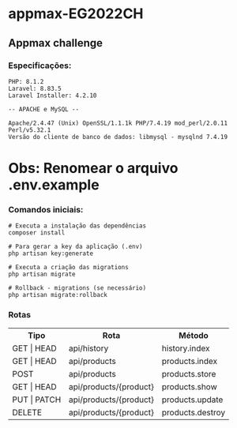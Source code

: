 # appmax-EG2022CH
## Appmax challenge

### Especificações:
```
PHP: 8.1.2
Laravel: 8.83.5
Laravel Installer: 4.2.10

-- APACHE e MySQL --

Apache/2.4.47 (Unix) OpenSSL/1.1.1k PHP/7.4.19 mod_perl/2.0.11 Perl/v5.32.1
Versão do cliente de banco de dados: libmysql - mysqlnd 7.4.19
```

# Obs: Renomear o arquivo .env.example

### Comandos iniciais:
```
# Executa a instalação das dependências
composer install

# Para gerar a key da aplicação (.env)
php artisan key:generate

# Executa a criação das migrations
php artisan migrate

# Rollback - migrations (se necessário)
php artisan migrate:rollback
```
### Rotas
<table>
  <tr>
    <th>Tipo</th>
    <th>Rota</th>
    <th>Método</th>
  </tr>
  <tr>
    <td>GET | HEAD</td>
    <td>api/history</td>
    <td>history.index</td>
  </tr>
  <tr>
    <td>GET | HEAD</td>
    <td>api/products</td>
    <td>products.index</td>
  </tr>
  <tr>
    <td>POST</td>
    <td>api/products</td>
    <td>products.store</td>
  </tr>
  <tr>
    <td>GET | HEAD</td>
    <td>api/products/{product}</td>
    <td>products.show</td>
  </tr>
  <tr>
    <td>PUT | PATCH</td>
    <td>api/products/{product}</td>
    <td>products.update</td>
  </tr>
  <tr>
    <td>DELETE</td>
    <td>api/products/{product}</td>
    <td>products.destroy</td>
  </tr>
</table>
